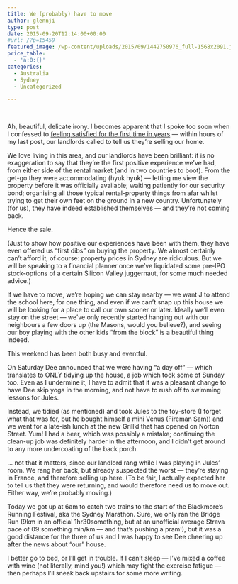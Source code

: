 ```yaml
---
title: We (probably) have to move
author: glennji
type: post
date: 2015-09-20T12:14:00+00:00
#url: /?p=15459
featured_image: /wp-content/uploads/2015/09/1442750976_full-1568x2091.jpeg
price_table:
  - 'a:0:{}'
categories:
  - Australia
  - Sydney
  - Uncategorized

---
```

&nbsp;
  
Ah, beautiful, delicate irony. I becomes apparent that I spoke too soon when I confessed to [feeling satisfied for the first time in years][1] — within hours of my last post, our landlords called to tell us they’re selling our home.
  
<!--more-->


  
We love living in this area, and our landlords have been brilliant: it is no exaggeration to say that they’re the first positive experience we’ve had, from either side of the rental market (and in two countries to boot). From the get-go they were accommodating (hyuk hyuk) — letting me view the property before it was officially available; waiting patiently for our security bond; organising all those typical rental-property things from afar whilst trying to get their own feet on the ground in a new country. Unfortunately (for us), they have indeed established themselves — and they&#8217;re not coming back.
  
Hence the sale.
  
(Just to show how positive our experiences have been with them, they have even offered us “first dibs” on buying the property. We almost certainly can’t afford it, of course: property prices in Sydney are ridiculous. But we will be speaking to a financial planner once we’ve liquidated some pre-IPO stock-options of a certain Silicon Valley juggernaut, for some much needed advice.)
  
If we have to move, we’re hoping we can stay nearby — we want J to attend the school here, for one thing, and even if we can’t snap up this house we will be looking for a place to call our own sooner or later. Ideally we’ll even stay on the street — we’ve only recently started hanging out with our neighbours a few doors up (the Masons, would you believe?), and seeing our boy playing with the other kids “from the block” is a beautiful thing indeed.
  
This weekend has been both busy and eventful.
  
On Saturday Dee announced that we were having “a day off” — which translates to ONLY tidying up the house, a job which took some of Sunday too. Even as I undermine it, I have to admit that it was a pleasant change to have Dee skip yoga in the morning, and not have to rush off to swimming lessons for Jules.
  
Instead, we tidied (as mentioned) and took Jules to the toy-store (I forget what that was for, but he bought himself a mini Venus (Fireman Sam)) and we went for a late-ish lunch at the new Grill’d that has opened on Norton Street. Yum! I had a beer, which was possibly a mistake; continuing the clean-up job was definitely harder in the afternoon, and I didn’t get around to any more undercoating of the back porch.
  
… not that it matters, since our landlord rang while I was playing in Jules’ room. We rang her back, but already suspected the worst — they’re staying in France, and therefore selling up here. (To be fair, I actually expected her to tell us that they were returning, and would therefore need us to move out. Either way, we’re probably moving.)
  
Today we got up at 6am to catch two trains to the start of the Blackmore’s Running Festival, aka the Sydney Marathon. Sure, we only ran the Bridge Run (9km in an official 1hr30something, but at an unofficial average Strava pace of 09:something min/km — and that’s pushing a pram!), but it was a good distance for the three of us and I was happy to see Dee cheering up after the news about “our” house.
  
I better go to bed, or I’ll get in trouble. If I can’t sleep — I’ve mixed a coffee with wine (not literally, mind you!) which may fight the exercise fatigue — then perhaps I’ll sneak back upstairs for some more writing.

 [1]: http://glennji.com/2015/09/19/taking-the-weekend-off/ "blogpost"
